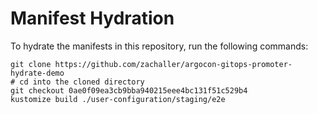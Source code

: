 # Manifest Hydration

To hydrate the manifests in this repository, run the following commands:

```shell
git clone https://github.com/zachaller/argocon-gitops-promoter-hydrate-demo
# cd into the cloned directory
git checkout 0ae0f09ea3cb9bba940215eee4bc131f51c529b4
kustomize build ./user-configuration/staging/e2e
```
